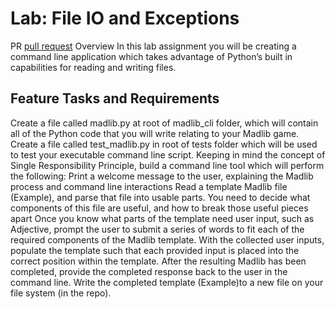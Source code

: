 # Lab: File IO and Exceptions
PR [pull request](https://github.com/brendanwelzien/madlib-cli/pull/1)
Overview
In this lab assignment you will be creating a command line application which takes advantage of Python’s built in capabilities for reading and writing files.

## Feature Tasks and Requirements
Create a file called madlib.py at root of madlib_cli folder, which will contain all of the Python code that you will write relating to your Madlib game.
Create a file called test_madlib.py in root of tests folder which will be used to test your executable command line script.
Keeping in mind the concept of Single Responsibility Principle, build a command line tool which will perform the following:
Print a welcome message to the user, explaining the Madlib process and command line interactions
Read a template Madlib file (Example), and parse that file into usable parts.
You need to decide what components of this file are useful, and how to break those useful pieces apart
Once you know what parts of the template need user input, such as Adjective, prompt the user to submit a series of words to fit each of the required components of the Madlib template.
With the collected user inputs, populate the template such that each provided input is placed into the correct position within the template.
After the resulting Madlib has been completed, provide the completed response back to the user in the command line.
Write the completed template (Example)to a new file on your file system (in the repo).